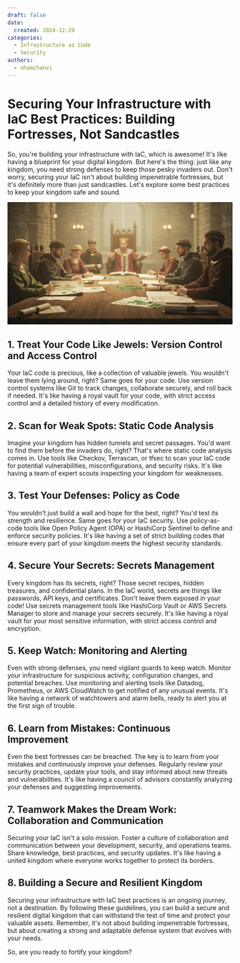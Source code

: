 ```yaml
---
draft: false
date:
  created: 2024-12-29
categories:
  - Infrastructure as Code
  - Security
authors:
  - nhamchanvi
---
```


# Securing Your Infrastructure with IaC Best Practices: Building Fortresses, Not Sandcastles

So, you're building your infrastructure with IaC, which is awesome! It's like having a blueprint for your digital kingdom. But here's the thing: just like any kingdom, you need strong defenses to keep those pesky invaders out. Don't worry, securing your IaC isn't about building impenetrable fortresses, but it's definitely more than just sandcastles. Let's explore some best practices to keep your kingdom safe and sound.

[![Image]](./securing-your-infrastructure-with-iac-best-practices-building-fortresses-not-sandcastles.md)

[Image]: ../../assets/iac-best-practices-fortres.jpg

<!-- more -->

## 1. Treat Your Code Like Jewels: Version Control and Access Control

Your IaC code is precious, like a collection of valuable jewels. You wouldn't leave them lying around, right? Same goes for your code. Use version control systems like Git to track changes, collaborate securely, and roll back if needed. It's like having a royal vault for your code, with strict access control and a detailed history of every modification.

## 2. Scan for Weak Spots: Static Code Analysis

Imagine your kingdom has hidden tunnels and secret passages. You'd want to find them before the invaders do, right? That's where static code analysis comes in. Use tools like Checkov, Terrascan, or tfsec to scan your IaC code for potential vulnerabilities, misconfigurations, and security risks. It's like having a team of expert scouts inspecting your kingdom for weaknesses.

## 3. Test Your Defenses: Policy as Code

You wouldn't just build a wall and hope for the best, right? You'd test its strength and resilience. Same goes for your IaC security. Use policy-as-code tools like Open Policy Agent (OPA) or HashiCorp Sentinel to define and enforce security policies. It's like having a set of strict building codes that ensure every part of your kingdom meets the highest security standards.

## 4. Secure Your Secrets: Secrets Management

Every kingdom has its secrets, right? Those secret recipes, hidden treasures, and confidential plans. In the IaC world, secrets are things like passwords, API keys, and certificates. Don't leave them exposed in your code! Use secrets management tools like HashiCorp Vault or AWS Secrets Manager to store and manage your secrets securely. It's like having a royal vault for your most sensitive information, with strict access control and encryption.

## 5. Keep Watch: Monitoring and Alerting

Even with strong defenses, you need vigilant guards to keep watch. Monitor your infrastructure for suspicious activity, configuration changes, and potential breaches. Use monitoring and alerting tools like Datadog, Prometheus, or AWS CloudWatch to get notified of any unusual events. It's like having a network of watchtowers and alarm bells, ready to alert you at the first sign of trouble.

## 6. Learn from Mistakes: Continuous Improvement

Even the best fortresses can be breached. The key is to learn from your mistakes and continuously improve your defenses. Regularly review your security practices, update your tools, and stay informed about new threats and vulnerabilities. It's like having a council of advisors constantly analyzing your defenses and suggesting improvements.

## 7. Teamwork Makes the Dream Work: Collaboration and Communication

Securing your IaC isn't a solo mission. Foster a culture of collaboration and communication between your development, security, and operations teams. Share knowledge, best practices, and security updates. It's like having a united kingdom where everyone works together to protect its borders.

## 8. Building a Secure and Resilient Kingdom

Securing your infrastructure with IaC best practices is an ongoing journey, not a destination. By following these guidelines, you can build a secure and resilient digital kingdom that can withstand the test of time and protect your valuable assets. Remember, it's not about building impenetrable fortresses, but about creating a strong and adaptable defense system that evolves with your needs.

So, are you ready to fortify your kingdom?
